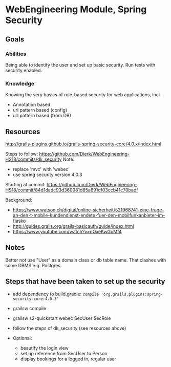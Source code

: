 # WebEngineering Module, Spring Security

## Goals

### Abilities
Being able to identify the user and set up basic security.
Run tests with security enabled.

### Knowledge
Knowing the very basics of role-based security for web applications, incl.
- Annotation based
- url pattern based (config)
- url pattern based (from DB)

## Resources

http://grails-plugins.github.io/grails-spring-security-core/4.0.x/index.html

Steps to follow:
https://github.com/Dierk/WebEngineering-HS18/commits/dk_security
Note: 
- replace 'mvc' with 'webec'
- use spring security version 4.0.3

Starting at commit:
https://github.com/Dierk/WebEngineering-HS18/commit/84d1dadc93d360981d85a691df03ccb41c70badf

Background:
- https://www.watson.ch/digital/online-sicherheit/521968741-eine-frage-an-den-t-mobile-kundendienst-endete-fuer-den-mobilfunkanbieter-im-fiasko
- http://guides.grails.org/grails-basicauth/guide/index.html 
- https://www.youtube.com/watch?v=nOxeKwGoMf4 

## Notes

Better not use "User" as a domain class or db table name.
That clashes with some DBMS e.g. Postgres.

## Steps that have been taken to set up the security

- add dependency to build.gradle: `compile 'org.grails.plugins:spring-security-core:4.0.3'`
- grailsw compile
- grailsw s2-quickstart webec SecUser SecRole
- follow the steps of dk_security (see resources above)

- Optional:
  - beautify the login view
  - set up reference from SecUser to Person
  - display bookings for a logged in, regular user
